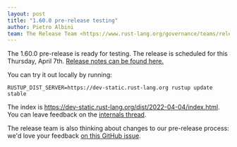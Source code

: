 ```yaml
---
layout: post
title: "1.60.0 pre-release testing"
author: Pietro Albini
team: The Release Team <https://www.rust-lang.org/governance/teams/release>
---
```


The 1.60.0 pre-release is ready for testing. The release is scheduled for this
Thursday, April 7th. [Release notes can be found here.][relnotes]

You can try it out locally by running:

```plain
RUSTUP_DIST_SERVER=https://dev-static.rust-lang.org rustup update stable
```

The index is <https://dev-static.rust-lang.org/dist/2022-04-04/index.html>. You
can leave feedback on the [internals thread][internals].

The release team is also thinking about changes to our pre-release process:
we'd love your feedback [on this GitHub issue][feedback].

[relnotes]: https://github.com/rust-lang/rust/blob/stable/RELEASES.md#version-1600-2022-04-07
[internals]: https://internals.rust-lang.org/t/rust-1-60-0-prerelease-testing/
[feedback]: https://github.com/rust-lang/release-team/issues/16
